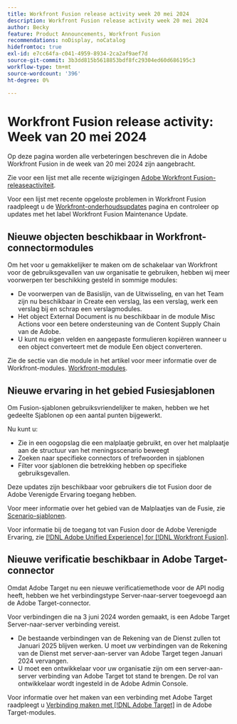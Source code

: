 ```yaml
---
title: Workfront Fusion release activity week 20 mei 2024
description: Workfront Fusion release activity week 20 mei 2024
author: Becky
feature: Product Announcements, Workfront Fusion
recommendations: noDisplay, noCatalog
hidefromtoc: true
exl-id: e7cc64fa-c041-4959-8934-2ca2af9aef7d
source-git-commit: 3b3dd815b5618853bdf8fc29304ed60d686195c3
workflow-type: tm+mt
source-wordcount: '396'
ht-degree: 0%

---
```


# Workfront Fusion release activity: Week van 20 mei 2024

Op deze pagina worden alle verbeteringen beschreven die in Adobe Workfront Fusion in de week van 20 mei 2024 zijn aangebracht.

Zie voor een lijst met alle recente wijzigingen [Adobe Workfront Fusion-releaseactiviteit](../../../product-announcements/product-releases/fusion-release-activity/fusion-release-activity.md).

Voor een lijst met recente opgeloste problemen in Workfront Fusion raadpleegt u de [Workfront-onderhoudsupdates](https://experienceleague.adobe.com/docs/workfront-known-issues/releases/current-updates.html) pagina en controleer op updates met het label Workfront Fusion Maintenance Update.

## Nieuwe objecten beschikbaar in Workfront-connectormodules

Om het voor u gemakkelijker te maken om de schakelaar van Workfront voor de gebruiksgevallen van uw organisatie te gebruiken, hebben wij meer voorwerpen ter beschikking gesteld in sommige modules:

* De voorwerpen van de Basislijn, van de Uitwisseling, en van het Team zijn nu beschikbaar in Create een verslag, las een verslag, werk een verslag bij en schrap een verslagmodules.
* Het object External Document is nu beschikbaar in de module Misc Actions voor een betere ondersteuning van de Content Supply Chain van de Adobe.
* U kunt nu eigen velden en aangepaste formulieren kopiëren wanneer u een object converteert met de module Een object converteren.

Zie de sectie van die module in het artikel voor meer informatie over de Workfront-modules. [Workfront-modules](/help/quicksilver/workfront-fusion/apps-and-their-modules/workfront-modules.md).

## Nieuwe ervaring in het gebied Fusiesjablonen

Om Fusion-sjablonen gebruiksvriendelijker te maken, hebben we het gedeelte Sjablonen op een aantal punten bijgewerkt.

Nu kunt u:

* Zie in een oogopslag die een malplaatje gebruikt, en over het malplaatje aan de structuur van het meningsscenario beweegt
* Zoeken naar specifieke connectors of trefwoorden in sjablonen
* Filter voor sjablonen die betrekking hebben op specifieke gebruiksgevallen.

Deze updates zijn beschikbaar voor gebruikers die tot Fusion door de Adobe Verenigde Ervaring toegang hebben.

Voor meer informatie over het gebied van de Malplaatjes van de Fusie, zie [Scenario-sjablonen](/help/quicksilver/workfront-fusion/scenarios/templates/fusion-templates.md).

Voor informatie bij de toegang tot van Fusion door de Adobe Verenigde Ervaring, zie [[!DNL Adobe Unified Experience] for [!DNL Workfront Fusion]](/help/quicksilver/workfront-fusion/fusion-in-admin-console/fusion-unified-experience.md).

## Nieuwe verificatie beschikbaar in Adobe Target-connector

Omdat Adobe Target nu een nieuwe verificatiemethode voor de API nodig heeft, hebben we het verbindingstype Server-naar-server toegevoegd aan de Adobe Target-connector.

Voor verbindingen die na 3 juni 2024 worden gemaakt, is een Adobe Target Server-naar-server verbinding vereist.

* De bestaande verbindingen van de Rekening van de Dienst zullen tot Januari 2025 blijven werken. U moet uw verbindingen van de Rekening van de Dienst met server-aan-server van Adobe Target tegen Januari 2024 vervangen.
* U moet een ontwikkelaar voor uw organisatie zijn om een server-aan-server verbinding van Adobe Target tot stand te brengen. De rol van ontwikkelaar wordt ingesteld in de Adobe Admin Console.

Voor informatie over het maken van een verbinding met Adobe Target raadpleegt u [Verbinding maken met [!DNL Adobe Target]](/help/quicksilver/workfront-fusion/apps-and-their-modules/adobe-target-modules.md#create-a-connection-to-adobe-target) in de Adobe Target-modules.
